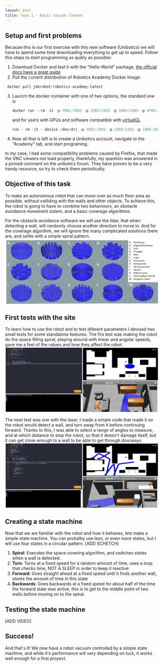 ```yaml
---
layout: post
title: Task 1 - Basic vacuum cleaner
---
```


## Setup and first problems
Because this is our first exercise with this new software (Unibotics) we will have to spend some time downloading everything to get up to speed.
Follow this steps to start programming as quikly as possible:
1. Download Docker and test it with the "Hello-World" package, [the official docs have a great guide](https://docs.docker.com/desktop/)
2. Pull the current distribution of Robotics Academy Docker Image:
  ```javascript
   docker pull jderobot/robotics-academy:latest
   ```
3. Launch the docker container with one of two options, the standard one is
   ```javascript
   docker run --rm -it -p 7681:7681 -p 2303:2303 -p 1905:1905 -p 8765:8765 -p 6080:6080 -p 1108:1108 -p 7163:7163 -p 7164:7164 jderobot/robotics-academy:latest
   ```
   and for users with GPUs and software compatible with [virtualGL](https://virtualgl.org/)
   ```javascript
   run --rm -it --device /dev/dri -p 7681:7681 -p 2303:2303 -p 1905:1905 -p 8765:8765 -p 6080:6080 -p 1108:1108 -p 7163:7163 -p 7164:7164 jderobot/robotics-academy:latest
   ```
4. Now all that is left is to create a Unibotics account, navigate to the "Academy" tab, and start programing.

In my case, I had some compatibility problems caused by Firefox, that made the VNC viewers not load properly, thankfully, my question was answered in a pinned comment on the unibotics forum.
They have proven to be a very handy resource, so try to check them periodically.

## Objective of this task
To make an autonomous robot that can move over as much floor area as possible, without colliding with the walls and other objects. To achieve this, the robot is going to have to combine two behaviours, an obstacle avoidance movement sistem, and a basic coverage algorithms.

For the obstacle avoidance software we will use the lidar, that when detecting a wall, will randomly choose another direction to move in.
And for the coverage algorithm, we will ignore the many complicated solutions there are, and settle with a simple spiral pattern.
![Cura Infill](../images/infillCircle.png)

## First tests with the site
To learn how to use the robot and to test diferent parameters I devised two small tests for some standalone features.
The firs test was making the robot do the space filling spiral, playing around with linear and angular speeds, gave me a feel of the values and how they affect the robot.
![Spiral test](../images/SpiralTest.png "The test spiral")

The next test was one with the laser, I made a simple code that made it so the robot would detect a wall, and turn away from it before continuing forward. Thanks to this, I was able to select a range of angles to measure, and at which distance to stop the robot, so that it doesn't damage itself, but it can get close enough to a wall to be able to get through doorways.
![Laser test](../images/LaserTest.png "The laser test")

## Creating a state machine
Now that we are familiar with the robot and how it behaves, lets make a simple state machine. You can probalby use less, or even more states, but I will use four states in a circular pattern.
[ADD SCHETCH]

1. **Spiral**: Executes the space covering algorithm, and switches states when a wall is detected.
2. **Turn**: Turns at a fixed speed for a random amount of time, uses a loop that checks time, NOT A SLEEP in order to keep it reactive
3. **Forward**: Goes straight ahead at a fixed speed until it finds another wall, stores the amount of time in this state
4. **Backwards**: Goes backwards at a fixed speed for about half of the time the forward state was active, this is to get to the middle point of two walls before moving on to the spiral.

## Testing the state machine

[ADD VIDEO]

## Success! 
And that's it! We now have a robot vacuum controlled by a simple state machine, and while it's performance will vary depending on luck, it works well enough for a first proyect.

